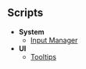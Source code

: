 ﻿## Scripts

- **System**
  - [Input Manager](scripts/inputManager.md)
- **UI**
  - [Tooltips](scripts/tooltips.md)